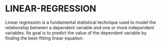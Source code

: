 # LINEAR-REGRESSION
Linear regression is a fundamental statistical technique used to model the relationship between a dependent variable and one or more independent variables. Its goal is to predict the value of the dependent variable by finding the best-fitting linear equation.
